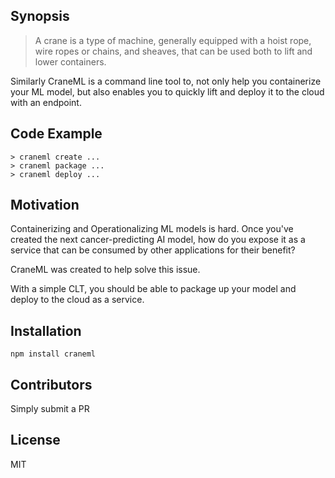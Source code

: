 ## Synopsis

> A crane is a type of machine, generally equipped with a hoist rope, wire ropes or chains, and sheaves, that can be used both to lift and lower containers.

Similarly CraneML is a command line tool to, not only help you containerize your ML model, but also enables you to quickly lift and deploy it to the cloud with an endpoint.

## Code Example

```
> craneml create ...
> craneml package ...
> craneml deploy ...
```

## Motivation

Containerizing and Operationalizing ML models is hard. Once you've created the next cancer-predicting AI model, how do you expose it as a service that can be consumed by other applications for their benefit?

CraneML was created to help solve this issue.

With a simple CLT, you should be able to package up your model and deploy to the cloud as a service.

## Installation

```
npm install craneml
```

## Contributors

Simply submit a PR

## License

MIT
